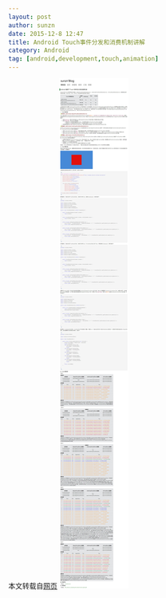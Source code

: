 ```yaml
---
layout: post
author: sunzn
date: 2015-12-8 12:47
title: Android Touch事件分发和消费机制讲解
category: Android
tag: [android,development,touch,animation]
---
```


本文转载自[网页](http://www.cnblogs.com/sunzn/archive/2013/05/10/3064129.html)
![Android Touch](/public/img/android/android_touch.jpeg)